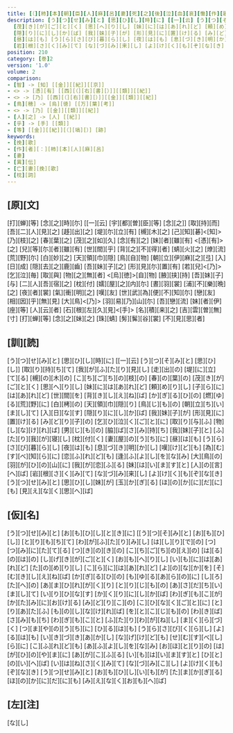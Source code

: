 ```yaml
---
title: [（][柿][本][朝][臣][人][麻][呂][妻][死][之][後][泣][血][哀][慟][作][歌][二][首][[并][短][歌]][）]
description: [う][つ][せ][み][と] [思][ひ][し][時][に] [[一][云] [う][つ][そ][み][と] [思][ひ][し]] [取][り][持][ち][て] [我][が][ふ][た][り][見][し] [走][出][の] [堤][に][立][て][る] [槻][の][木][の] [こ][ち][ご][ち][の][枝][の] [春][の][葉][の]
  [茂][き][が][ご][と][く] [思][へ][り][し] [妹][に][は][あ][れ][ど] [頼][め][り][し] [子][ら][に][は][あ][れ][ど] [世][間][を] [背][き][し][え][ね][ば] [か][ぎ][る][ひ][の] [燃][ゆ][る][荒][野][に] [白][栲][の] [天][領][巾][隠][り] [鳥][じ][も][の] [朝][立][ち][い][ま][し][て] [入][日][な][す]
  [隠][り][に][し][か][ば] [我][妹][子][が] [形][見][に][置][け][る] [み][ど][り][子][の] [乞][ひ][泣][く][ご][と][に] [取][り][与][ふ] [物][し][な][け][れ][ば] [男][じ][も][の] [脇][ば][さ][み][持][ち] [我][妹][子][と] [ふ][た][り][我][が][寝][し] [枕][付][く] [妻][屋][の][う][ち][に]
  [昼][は][も] [う][ら][さ][び][暮][ら][し] [夜][は][も] [息][づ][き][明][か][し] [嘆][け][ど][も] [為][む][す][べ][知][ら][に] [恋][ふ][れ][ど][も] [逢][ふ][よ][し][を][な][み] [大][鳥][の] [羽][が][ひ][の][山][に] [我][が][恋][ふ][る] [妹][は][い][ま][す][と] [人][の][言][へ][ば]
  [岩][根][さ][く][み][て] [な][づ][み][来][し] [よ][け][く][も][ぞ][な][き] [う][つ][せ][み][と] [思][ひ][し][妹][が] [玉][か][ぎ][る] [ほ][の][か][に][だ][に][も] [見][え][な][く][思][へ][ば]
position: 210
category: [巻]2
version: '1.0'
volume: 2
comparison:
- [智] -> [知] [[金]][[紀]][[京]]
- <> -> [憑][有] [[西][（][右][書][）]][[類]][[紀]]
- <> -> [乃] [[西][（][右][書][）]][[金]][[類]][[紀]]
- [鳥][穂] -> [烏][徳] [[万][葉][考]]
- <> -> [乃] [[金]][[類]][[紀]]
- [人][之] -> [人] [[紀]]
- [乎] -> [手] [[類]]
- [等] [[金]][[紀]][（][塙][）] [跡]
keywords:
- [挽][歌]
- [作][者][：][柿][本][人][麻][呂]
- [妻]
- [異][伝]
- [亡][妻][挽][歌]
- [枕][詞]
---
```


## [原][文]

[打][蝉][等] [念][之][時][尓] [[一][云] [宇][都][曽][臣][等] [念][之]] [取][持][而] [吾][二][人][見][之] [趍][出][之] [堤][尓][立][有] [槻][木][之] [己][知][碁]<[知]>[乃][枝][之] [春][葉][之] [茂][之][如][久] [念][有][之] [妹][者][雖][有] <[憑][有]>[之] [兒][等][尓][者][雖][有] [世][間][乎] [背][之][不][得][者] [蜻][火][之] [燎][流][荒][野][尓] [白][妙][之] [天][領][巾][隠] [鳥][自][物] [朝][立][伊][麻][之][弖] [入][日][成] [隠][去][之][鹿][齒] [吾][妹][子][之] [形][見][尓][置][有] [若][兒]<[乃]> [乞][泣][毎] [取][與] [物][之][無][者] <[烏][徳]>[自][物] [腋][挟][持] [吾][妹][子][与] [二][人][吾][宿][之] [枕][付] [嬬][屋][之][内][尓] [晝][羽][裳] [浦][不][樂][晩][之] [夜][者][裳] [氣][衝][明][之] [嘆][友] [世][武][為][便][不][知][尓] [戀][友] [相][因][乎][無][見] [大][鳥]<[乃]> [羽][易][乃][山][尓] [吾][戀][流] [妹][者][伊][座][等] [人][云][者] [石][根][左][久][見]<[手]> [名][積][来][之] [吉][雲][曽][無][寸] [打][蝉][等] [念][之][妹][之] [珠][蜻] [髣][髴][谷][裳] [不][見][思][者]

## [訓][読]

[う][つ][せ][み][と] [思][ひ][し][時][に] [[一][云] [う][つ][そ][み][と] [思][ひ][し]] [取][り][持][ち][て] [我][が][ふ][た][り][見][し] [走][出][の] [堤][に][立][て][る] [槻][の][木][の] [こ][ち][ご][ち][の][枝][の] [春][の][葉][の] [茂][き][が][ご][と][く] [思][へ][り][し] [妹][に][は][あ][れ][ど] [頼][め][り][し] [子][ら][に][は][あ][れ][ど] [世][間][を] [背][き][し][え][ね][ば] [か][ぎ][る][ひ][の] [燃][ゆ][る][荒][野][に] [白][栲][の] [天][領][巾][隠][り] [鳥][じ][も][の] [朝][立][ち][い][ま][し][て] [入][日][な][す] [隠][り][に][し][か][ば] [我][妹][子][が] [形][見][に][置][け][る] [み][ど][り][子][の] [乞][ひ][泣][く][ご][と][に] [取][り][与][ふ] [物][し][な][け][れ][ば] [男][じ][も][の] [脇][ば][さ][み][持][ち] [我][妹][子][と] [ふ][た][り][我][が][寝][し] [枕][付][く] [妻][屋][の][う][ち][に] [昼][は][も] [う][ら][さ][び][暮][ら][し] [夜][は][も] [息][づ][き][明][か][し] [嘆][け][ど][も] [為][む][す][べ][知][ら][に] [恋][ふ][れ][ど][も] [逢][ふ][よ][し][を][な][み] [大][鳥][の] [羽][が][ひ][の][山][に] [我][が][恋][ふ][る] [妹][は][い][ま][す][と] [人][の][言][へ][ば] [岩][根][さ][く][み][て] [な][づ][み][来][し] [よ][け][く][も][ぞ][な][き] [う][つ][せ][み][と] [思][ひ][し][妹][が] [玉][か][ぎ][る] [ほ][の][か][に][だ][に][も] [見][え][な][く][思][へ][ば]

## [仮][名]

[う][つ][せ][み][と] [お][も][ひ][し][と][き][に] [[う][つ][そ][み][と] [お][も][ひ][し]] [と][り][も][ち][て] [わ][が][ふ][た][り][み][し] [は][し][り][で][の] [つ][つ][み][に][た][て][る] [つ][き][の][き][の] [こ][ち][ご][ち][の][え][の] [は][る][の][は][の] [し][げ][き][が][ご][と][く] [お][も][へ][り][し] [い][も][に][は][あ][れ][ど] [た][の][め][り][し] [こ][ら][に][は][あ][れ][ど] [よ][の][な][か][を] [そ][む][き][し][え][ね][ば] [か][ぎ][る][ひ][の] [も][ゆ][る][あ][ら][の][に] [し][ろ][た][へ][の] [あ][ま][ひ][れ][が][く][り] [と][り][じ][も][の] [あ][さ][だ][ち][い][ま][し][て] [い][り][ひ][な][す] [か][く][り][に][し][か][ば] [わ][ぎ][も][こ][が] [か][た][み][に][お][け][る] [み][ど][り][こ][の] [こ][ひ][な][く][ご][と][に] [と][り][あ][た][ふ] [も][の][し][な][け][れ][ば] [を][と][こ][じ][も][の] [わ][き][ば][さ][み][も][ち] [わ][ぎ][も][こ][と] [ふ][た][り][わ][が][ね][し] [ま][く][ら][づ][く] [つ][ま][や][の][う][ち][に] [ひ][る][は][も] [う][ら][さ][び][く][ら][し] [よ][る][は][も] [い][き][づ][き][あ][か][し] [な][げ][け][ど][も] [せ][む][す][べ][し][ら][に] [こ][ふ][れ][ど][も] [あ][ふ][よ][し][を][な][み] [お][ほ][と][り][の] [は][が][ひ][の][や][ま][に] [あ][が][こ][ふ][る] [い][も][は][い][ま][す][と] [ひ][と][の][い][へ][ば] [い][は][ね][さ][く][み][て] [な][づ][み][こ][し] [よ][け][く][も][ぞ][な][き] [う][つ][せ][み][と] [お][も][ひ][し][い][も][が] [た][ま][か][ぎ][る] [ほ][の][か][に][だ][に][も] [み][え][な][く][お][も][へ][ば]

## [左][注]

[な][し]
